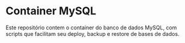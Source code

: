 # Container MySQL

Este repositório contem o container do banco de dados MySQL, com scripts que facilitam seu deploy, backup e restore de bases de dados.